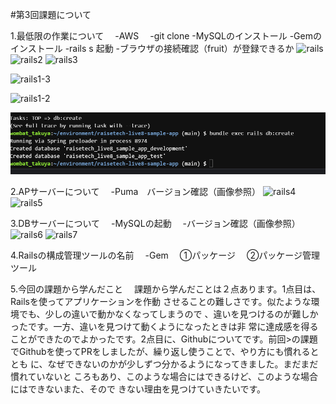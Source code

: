 #第3回課題について

1.最低限の作業について
　-AWS
　-git clone
  -MySQLのインストール
  -Gemのインストール
  -rails s 起動
  -ブラウザの接続確認（fruit）が登録できるか
![rails](https://github.com/wombattakuya/AWS-Raisetech-practice2/game3/image1.png)
![rails2](https://github.com/wombattakuya/AWS-Raisetech-practice2.git/image2.png)
![rails3](https://github.com/wombattakuya/AWS-Raisetech-practice2.git/image3.png)

![rails1-3](https://github.com/wombattakuya/AWS-Raisetech-practice2/tree/game3/iamge1.png)

![rails1-2](https://github.com/wombattakuya/AWS-Raisetech-practice2/iamge1.png)

![rails1-1](https://github.com/wombattakuya/AWS-Raisetech-practice2/blob/0e466f49116e66bef6a3fb434cb14e85b02208d2/image1.png)

2.APサーバーについて
　-Puma　バージョン確認（画像参照）
![rails4](https://github.com/wombattakuya/AWS-Raisetech-practice2.git/image4.png)
![rails5](https://github.com/wombattakuya/AWS-Raisetech-practice2.git/image5.png)

3.DBサーバーについて
　-MySQLの起動
　-バージョン確認（画像参照）
![rails6](https://github.com/wombattakuya/AWS-Raisetech-practice2.git/image6.png)
![rails7](https://github.com/wombattakuya/AWS-Raisetech-practice2.git/image7.png)

4.Railsの構成管理ツールの名前
　-Gem
　①パッケージ
　②パッケージ管理ツール

5.今回の課題から学んだこと
　課題から学んだことは２点あります。1点目は、Railsを使ってアプリケーションを作動
させることの難しさです。似たような環境でも、少しの違いで動かなくなってしまうので
、違いを見つけるのが難しかったです。一方、違いを見つけて動くようになったときは非
常に達成感を得ることができたのでよかったです。2点目に、Githubについてです。前回>の課題でGithubを使ってPRをしましたが、繰り返し使うことで、やり方にも慣れるととも
に、なぜできないのかが少しずつ分かるようになってきました。まだまだ慣れていないと
ころもあり、このような場合にはできるけど、このような場合にはできないまた、そので
きない理由を見つけていきたいです。


